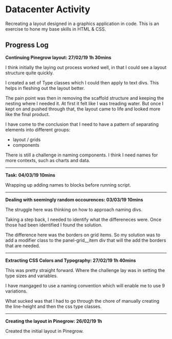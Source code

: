 # Datacenter Activity

Recreating a layout designed in a graphics application in code. This is an exercise to hone my base skills in HTML & CSS.

## Progress Log

**Continuing Pinegrow layout: 27/02/19 1h 30mins**

I think initially the laying out process worked well, in that I could see a layout structure quite quickly.

I created a set of Type classes which I could then apply to text divs. This helps in fleshing out the layout better.

The pain point was then in removing the scaffold structure and keeping the nesting where I needed it. At first it felt like I was treading water.
But once I kept on and pushed through that, the layout came to life and looked more like the final product.

I have come to the conclusion that I need to have a pattern of separating elements into different groups:

- layout / grids
- components

There is still a challenge in naming components. I think I need names for more contexts, such as charts and data.

---

**Task: 04/03/19 10mins**

Wrapping up adding names to blocks before running script.

---

**Dealing with seemingly random occourences: 03/03/19 10mins**

The struggle here was thinking on how to approach naming divs.

Taking a step back, I needed to identify what the differeneces were. Once those had been identified I found the solution.

The difference here was the borders on grid items. So my solution was to add a modifier class to the panel-grid__item div that will
the add the borders that are needed.

---

**Extracting CSS Colors and Typography: 27/02/19 1h 40mins**

This was pretty straight forward. Where the challenge lay was in setting the type sizes and variables.

I have mangaged to use a naming convention which will enable me to use 9 variations.

What sucked was that I had to go through the chore of manually creating the line-height and then the css type classes.

---

**Creating the layout in Pinegrow: 26/02/19 1h**

Created the initial layout in Pinegrow.
  
